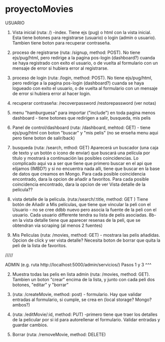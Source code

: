 # proyectoMovies

USUARIO

1. Vista inicial (ruta: /) -index. Tiene ejs (pug) o html con la vista inicial. Esta tiene botones para registrarse (usuario) o login (admin o usuario). Tambien tiene boton para recuperar contraseña. 

2. proceso de registrarse (ruta: /signup, method: POST). No tiene ejs/pug/html, pero redirige a la pagina pos-login (dashboard?) cuanda se haya registrado con exito el usuario, o de vuelta al formulario con un mensaje de error si hubiera error al registrarse.

3.  proceso de login (ruta: /login, method: POST). No tiene ejs/pug/html, pero redirige a la pagina pos-login (dashboard?) cuanda se haya logueado con exito el usuario, o de vuelta al formulario con un mensaje de error si hubiera error al hacer login. 

4. recuperar contraseña: /recoverpassword /restorepassword (ver notas)

5. menu "hamburguesa" para importar ("include") en toda pagina menos dashboard - tiene botones que redirigen a salir, busqueda, mis pelis 

6. Panel de control/dashboard (ruta: /dashboard, mehtod: GET) - tiene ejs/pug/html con boton "buscar" y "mis pelis" (no se enseña menu aqui pero tiene boton de salir/back)

7. busqueda (ruta: /search, mthod: GET) Aparecerá un buscador (una caja de texto y un botón o icono de enviar) que buscará una película por título y mostrará a continuación las posibles coincidencias. Lo complicado aqui va a ser que tiene que primero buscar en el api que elijamos (IMBD?) y si no encuentra nada alli, tiene que buscar en la base de datos que creamos en Mongo. 
Para cada posible coincidencia encontrado, dara la opcion de añadir a favoritos. 
Para cada posible coincidencia encontrado, dara la opcion de ver Vista detalle de la película??

8. vista detalle de la pelicula.  (ruta:/search/:title, method: GET ) 
Tiene botón de Añadir a Mis películas, que tiene que vincular la peli con el Usuario - no se cree ddbb nuevo pero asocia la fuente de la peli con el usuario. Cada usuario differente tendra su lista de pelis asociadas. 
8b- en la vista detalle tiene que aparecer resenas de la peli, que se obtendran via scraping (al menos 2 fuentes)

9. Mis Peliculas (ruta: /movies, method: GET) - mostrara las pelis añadidas. Opcion de click y ver vista detalle? Necesita boton de borrar que quita la peli de la lista de favoritos. 

/////

ADMIN (e.g. ruta http://localhost:5000/admin/servicios/)
Pasos 1 y 3 ^^^

2. Muestra todas las pelis en lista admin (ruta:  /movies, method: GET). Tambien un boton "crear" encima de la lista, y junto con cada peli dos botones, "editar" y "borrar" 

3. (ruta: /createMovie, method: post) - formulario. Hay que validar entradas al formulario, si cumple, se crea en (local storage? Mongo? ambos?)

4. (ruta:  /editMovie/:id, method: PUT) -primero tiene que traer los detalles de la pelicular por si id para autorellenar el formulario. Validar entradas y guardar cambios.

5. Borrar (ruta: /removeMovie, method: DELETE)
